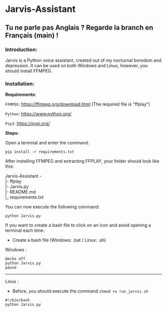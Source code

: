 # Jarvis-Assistant

## Tu ne parle pas Anglais ? Regarde la branch en Français (main) !

### Introduction:
Jarvis is a Python voice assistant, created out of my nocturnal boredom and depression. It can be used on both Windows and Linux, however, you should install FFMPEG.

### Installation:

**Requirements:**

`FFMPEG`: https://ffmpeg.org/download.html
(The required file is "ffplay")

`Python`: https://www.python.org/

`Pip3`: https://pypi.org/

**Steps:**

Open a terminal and enter the command:

``` pip install -r requirements.txt  ```

After installing FFMPEG and extracting FFPLAY, your folder should look like this:

Jarvis-Assistant -  
|- ffplay   
|- Jarvis.py    
|- README.md    
|_ requirements.txt

You can now execute the following command:

`` python Jarvis.py ``

If you want to create a bash file to click on an icon and avoid opening a terminal each time:

- Create a bash file (Windows: .bat / Linux: .sh)

Windows : 
``` 
@echo off       
python Jarvis.py 
pause
```
-------------
Linux :

- Before, you should execute the command ``chmod +x run_jarvis.sh``

```
#!/bin/bash
python Jarvis.py
```
